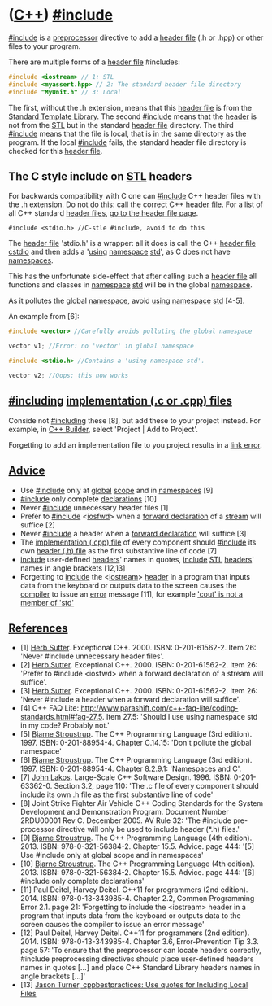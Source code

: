 # ([C++](Cpp.md)) [#include](CppInclude.md)

[#include](CppInclude.md) is a [preprocessor](CppPreprocessor.md)
directive to add a [header file](CppHeaderFile.md) (.h or .hpp) or
other files to your program.

There are multiple forms of a [header file](CppHeaderFile.md)
#includes:

```c++
#include <iostream> // 1: STL
#include <myassert.hpp> // 2: The standard header file directory
#include "MyUnit.h" // 3: Local
```

The first, without the .h extension, means that this [header
file](CppHeaderFile.md) is from the [Standard Template
Library](CppStl.md). The second [#include](CppInclude.md) means that
the [header](CppHeaderFile.md) is not from the [STL](CppStl.md) but in
the standard [header file](CppHeaderFile.md) directory. The third
[#include](CppInclude.md) means that the file is local, that is in the
same directory as the program. If the local [#include](CppInclude.md)
fails, the standard header file directory is checked for this [header
file](CppHeaderFile.md).

## The C style include on [STL](CppStl.md) headers

For backwards compatibility with C one can [#include](CppInclude.md)
C++ header files with the .h extension. Do not do this: call the correct
C++ [header file](CppHeaderFile.md). For a list of all C++ standard
[header files](CppHeaderFile.md), [go to the header file
page](CppHeaderFile.md).

```
#include <stdio.h> //C-stle #include, avoid to do this
```

The [header file](CppHeaderFile.md) 'stdio.h' is a wrapper: all it does
is call the C++ [header file](CppHeaderFile.md)
[cstdio](CppCstdioH.md) and then adds a '[using](CppUsing.md)
[namespace](CppNamespace.md) [std](CppStd.md)', as C does not have
[namespaces](CppNamespace.md).

This has the unfortunate side-effect that after calling such a [header
file](CppHeaderFile.md) all functions and classes in
[namespace](CppNamespace.md) [std](CppStd.md) will be in the global
[namespace](CppNamespace.md).

As it pollutes the global [namespace](CppNamespace.md), avoid
[using](CppUsing.md) [namespace](CppNamespace.md) [std](CppStd.md)
[4-5].

An example from [6]:

```c++
#include <vector> //Carefully avoids polluting the global namespace

vector v1; //Error: no 'vector' in global namespace

#include <stdio.h> //Contains a 'using namespace std'.

vector v2; //Oops: this now works
```

## [#including](CppInclude.md) [implementation (.c or .cpp) files](CppImplementationFile.md)

Conside not [#including](CppInclude.md) these [8], but add these to
your project instead. For example, in [C++ Builder](CppBuilder.md),
select 'Project | Add to Project'.

Forgetting to add an implementation file to you project results in a
[link error](CppLinkError.md).

## [Advice](CppAdvice.md)

 * Use [#include](CppInclude.md) only at [global](CppGlobal.md) [scope](CppScope.md) and in [namespaces](CppNamespace.md) [9]
 * [#include](CppInclude.md) only complete [declarations](CppDeclaration.md) [10]
 * Never [#include](CppInclude.md) unnecessary header files [1]
 * Prefer to [#include](CppInclude.md) &lt;[iosfwd](CppIosfwdH.md)&gt; when a [forward declaration](CppForwardDeclaration.md) of a [stream](CppStream.md) will suffice [2]
 * Never [#include](CppInclude.md) a header when a [forward declaration](CppForwardDeclaration.md) will suffice [3]
 * The [implementation (.cpp) file](CppImplementationFile.md) of every component should [#include](CppInclude.md) its own [header (.h) file](CppHeaderFile.md) as the first substantive line of code [7]
 * [include](CppInclude.md) user-defined [headers](CppHeaderFile.md)' names in quotes, [include](CppInclude.md) [STL](CppStl.md) [headers](CppHeaderFile.md)' names in angle brackets [12,13]
 * Forgetting to [include](CppInclude.md) the &lt;[iostream](CppIostreamH.md)&gt; [header](CppHeaderFile.md) in a program that inputs data from the keyboard or outputs data to the screen causes the [compiler](CppCompiler.md) to issue an [error](CppCompileError.md) message [11], for example ['cout' is not a member of 'std'](CppCompileErrorCoutIsNotAmemberOfStd.md)

## [References](CppReference.md)

 * [1] [Herb Sutter](CppHerbSutter.md). Exceptional C++. 2000. ISBN: 0-201-61562-2. Item 26: 'Never #include unnecessary header files'.
 * [2] [Herb Sutter](CppHerbSutter.md). Exceptional C++. 2000. ISBN: 0-201-61562-2. Item 26: 'Prefer to #include &lt;iosfwd&gt; when a forward declaration of a stream will suffice'.
 * [3] [Herb Sutter](CppHerbSutter.md). Exceptional C++. 2000. ISBN: 0-201-61562-2. Item 26: 'Never #include a header when a forward declaration will suffice'.
 * [4] C++ FAQ Lite: <http://www.parashift.com/c++-faq-lite/coding-standards.html#faq-27.5>. Item 27.5: 'Should I use using namespace std in my code? Probably not.'
 * [5] [Bjarne Stroustrup](CppBjarneStroustrup.md). The C++ Programming Language (3rd edition). 1997. ISBN: 0-201-88954-4. Chapter C.14.15: 'Don't pollute the global namespace'
 * [6] [Bjarne Stroustrup](CppBjarneStroustrup.md). The C++ Programming Language (3rd edition). 1997. ISBN: 0-201-88954-4. Chapter 8.2.9.1: 'Namespaces and C'.
 * [7] [John Lakos](CppJohnLakos.md). Large-Scale C++ Software Design. 1996. ISBN: 0-201-63362-0. Section 3.2, page 110: 'The .c file of every component should include its own .h file as the first substantive line of code'
 * [8] Joint Strike Fighter Air Vehicle C++ Coding Standards for the System Development and Demonstration Program. Document Number 2RDU00001 Rev C. December 2005. AV Rule 32: 'The #include pre-processor directive will only be used to include header (\*.h) files.'
 * [9] [Bjarne Stroustrup](CppBjarneStroustrup.md). The C++ Programming Language (4th edition). 2013. ISBN: 978-0-321-56384-2. Chapter 15.5. Advice. page 444: '[5] Use #include only at global scope and in namespaces'
 * [10] [Bjarne Stroustrup](CppBjarneStroustrup.md). The C++ Programming Language (4th edition). 2013. ISBN: 978-0-321-56384-2. Chapter 15.5. Advice. page 444: '[6] #include only complete declarations'
 * [11] Paul Deitel, Harvey Deitel. C++11 for programmers (2nd edition). 2014. ISBN: 978-0-13-343985-4. Chapter 2.2, Common Programming Error 2.1. page 21: 'Forgetting to include the &lt;iostream&gt; header in a program that inputs data from the keyboard or outputs data to the screen causes the compiler to issue an error message'
 * [12] Paul Deitel, Harvey Deitel. C++11 for programmers (2nd edition). 2014. ISBN: 978-0-13-343985-4. Chapter 3.6, Error-Prevention Tip 3.3. page 57: 'To ensure that the preprocessor can locate headers correctly, #include preprocessing directives should place user-defined headers names in quotes [...] and place C++ Standard Library headers names in angle brackets [...]'
 * [13] [Jason Turner, cppbestpractices: Use quotes for Including Local Files](https://github.com/lefticus/cppbestpractices/blob/master/03-Style.md#use--for-including-local-files)